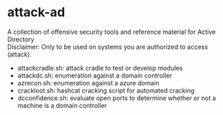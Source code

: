 # attack-ad
A collection of offensive security tools and reference material for Active Directory  
Disclaimer: Only to be used on systems you are authorized to access (attack).
- attackcradle.sh: attack cradle to test or develop modules
- attackdc.sh: enumeration against a domain controller
- azrecon.sh: enumeration against a azure domain
- crackloot.sh: hashcat cracking script for automated cracking
- dcconfidence.sh: evaluate open ports to determine whether or not a machine is a domain controller
